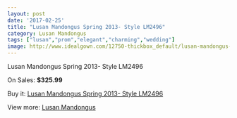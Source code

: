 ```yaml
---
layout: post
date: '2017-02-25'
title: "Lusan Mandongus Spring 2013- Style LM2496"
category: Lusan Mandongus
tags: ["lusan","prom","elegant","charming","wedding"]
image: http://www.idealgown.com/12750-thickbox_default/lusan-mandongus-spring-2013-style-lm2496.jpg
---
```

Lusan Mandongus Spring 2013- Style LM2496

On Sales: **$325.99**
<a href="https://www.idealgown.com/en/lusan-mandongus/5141-lusan-mandongus-spring-2013-style-lm2496.html"><amp-img layout="responsive" width="600" height="600" src="//www.idealgown.com/12750-thickbox_default/lusan-mandongus-spring-2013-style-lm2496.jpg" alt="Lusan Mandongus Spring 2013- Style LM2496 0" /></a>

Buy it: [Lusan Mandongus Spring 2013- Style LM2496](https://www.idealgown.com/en/lusan-mandongus/5141-lusan-mandongus-spring-2013-style-lm2496.html "Lusan Mandongus Spring 2013- Style LM2496")

View more: [Lusan Mandongus](https://www.idealgown.com/en/66-lusan-mandongus "Lusan Mandongus")